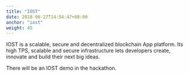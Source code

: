 ```yaml
---
title: "IOST"
date: 2018-06-27T14:54:47+08:00
anchor: "iost"
weight: 45
---
```


IOST is a scalable, secure and decentralized blockchain App platform. Its high TPS, scalable and secure infrastructure lets developers create, innovate and build their next big ideas.

There will be an IOST demo in the hackathon.